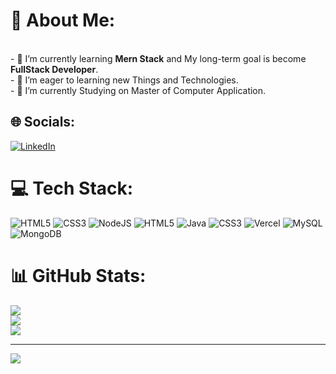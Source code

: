 # 💫 About Me:
<br>- 🌱 I’m currently learning <b > Mern Stack</b> and My long-term goal is become <b> FullStack Developer</b>.<br>- 👯 I’m eager to learning new Things and Technologies.<br>- 🔭 I’m currently Studying on Master of Computer Application.


## 🌐 Socials:
[![LinkedIn](https://img.shields.io/badge/LinkedIn-%230077B5.svg?logo=linkedin&logoColor=white)](https://linkedin.com/in/https://www.linkedin.com/in/chandrus-8b6b01261) 

# 💻 Tech Stack:
![HTML5](https://img.shields.io/badge/html5-%23E34F26.svg?style=for-the-badge&logo=html5&logoColor=white) ![CSS3](https://img.shields.io/badge/css3-%231572B6.svg?style=for-the-badge&logo=css3&logoColor=white) ![NodeJS](https://img.shields.io/badge/node.js-6DA55F?style=for-the-badge&logo=node.js&logoColor=white) ![HTML5](https://img.shields.io/badge/html5-%23E34F26.svg?style=for-the-badge&logo=html5&logoColor=white) ![Java](https://img.shields.io/badge/java-%23ED8B00.svg?style=for-the-badge&logo=openjdk&logoColor=white) ![CSS3](https://img.shields.io/badge/css3-%231572B6.svg?style=for-the-badge&logo=css3&logoColor=white) ![Vercel](https://img.shields.io/badge/vercel-%23000000.svg?style=for-the-badge&logo=vercel&logoColor=white) ![MySQL](https://img.shields.io/badge/mysql-4479A1.svg?style=for-the-badge&logo=mysql&logoColor=white) ![MongoDB](https://img.shields.io/badge/MongoDB-%234ea94b.svg?style=for-the-badge&logo=mongodb&logoColor=white)
# 📊 GitHub Stats:
![](https://github-readme-stats.vercel.app/api?username=CHANDRUS-HUB&theme=dark&hide_border=false&include_all_commits=false&count_private=false)<br/>
![](https://github-readme-streak-stats.herokuapp.com/?user=CHANDRUS-HUB&theme=dark&hide_border=false)<br/>
![](https://github-readme-stats.vercel.app/api/top-langs/?username=CHANDRUS-HUB&theme=dark&hide_border=false&include_all_commits=false&count_private=false&layout=compact)

---
[![](https://visitcount.itsvg.in/api?id=CHANDRUS-HUB&icon=0&color=0)](https://visitcount.itsvg.in)

<!-- Proudly created with GPRM ( https://gprm.itsvg.in ) -->
